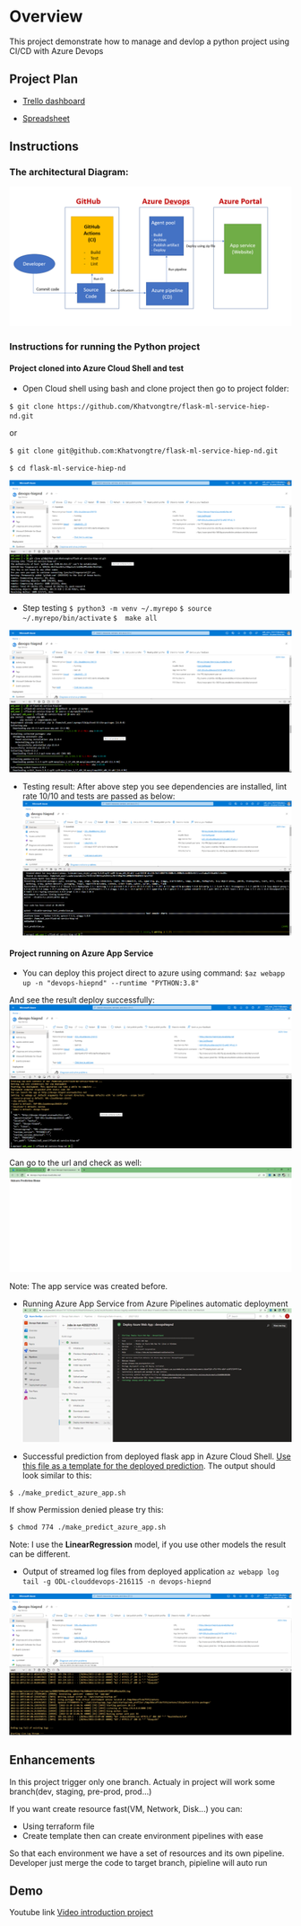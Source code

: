 # Overview
This project demonstrate how to manage and devlop a python project using CI/CD with Azure Devops

## Project Plan
* [Trello dashboard](https://trello.com/b/WGNhKyLS/management-task)

* [Spreadsheet](https://drive.google.com/file/d/1Tolvsrtbe1wXDoUyTK_t_mOrshLesx8F/view)

## Instructions

### The architectural Diagram:
![Architecture Diagram](./Images/ArrchitectDiagram.png )

### Instructions for running the Python project
#### Project cloned into Azure Cloud Shell and test
* Open Cloud shell using bash and clone project then go to project folder:

`$ git clone https://github.com/Khatvongtre/flask-ml-service-hiep-nd.git`

or

`$ git clone git@github.com:Khatvongtre/flask-ml-service-hiep-nd.git`

`$ cd flask-ml-service-hiep-nd`

![Architecture Diagram](./Images/CloneCode.png )

* Step testing 
`$ python3 -m venv ~/.myrepo`
`$ source ~/.myrepo/bin/activate`
`$  make all`

![Architecture Diagram](./Images/MakeAll.png )

* Testing result:
After above step you see dependencies are installed, lint rate 10/10 and tests are passed as below:
![Architecture Diagram](./Images/Result.png )
#### Project running on Azure App Service

* You can deploy this project direct to azure using command:
`$az webapp up -n "devops-hiepnd" --runtime "PYTHON:3.8"`

And see the result deploy successfully:
![Architecture Diagram](./Images/DeploySuccess.png )

Can go to the url and check as well:
![Architecture Diagram](./Images/WebAppSuccess.png )

Note: The app service was created before.

* Running Azure App Service from Azure Pipelines automatic deployment
![Architecture Diagram](./Images/RunPipelineSuccess.png)

* Successful prediction from deployed flask app in Azure Cloud Shell.  [Use this file as a template for the deployed prediction](https://github.com/udacity/nd082-Azure-Cloud-DevOps-Starter-Code/blob/master/C2-AgileDevelopmentwithAzure/project/starter_files/flask-sklearn/make_predict_azure_app.sh).
The output should look similar to this:

```bash
$ ./make_predict_azure_app.sh
```
If show Permission denied please try this:
```bash
$ chmod 774 ./make_predict_azure_app.sh
```

Note: I use the **LinearRegression** model, if you use other models the result can be different.

* Output of streamed log files from deployed application
`az webapp log tail -g ODL-clouddevops-216115 -n devops-hiepnd`

![Architecture Diagram](./Images/Logs.png)

## Enhancements

In this project trigger only one branch. Actualy in project will work some branch(dev, staging, pre-prod, prod...)

If you want create resource fast(VM, Network, Disk...) you can:

* Using terraform file
* Create template then can create environment pipelines with ease

So that each environment we have a set of resources and its own pipeline. Developer just merge the code to target branch, pipieline will auto run

## Demo

Youtube link [Video introduction project](https://www.youtube.com/watch?v=rL3G-B62JzQ)